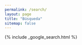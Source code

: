 ```yaml
---
permalink: /search/
layout: page
title: "Búsqueda"
sitemap: false
---
```


{% include _google_search.html %}
